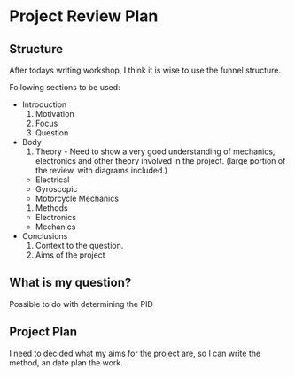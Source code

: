 # Project Review Plan

## Structure
After todays writing workshop, I think it is wise to use the funnel structure.

Following sections to be used:
- Introduction
  1. Motivation
  1. Focus
  1. Question
- Body
  1. Theory - Need to show a very good understanding of mechanics, electronics and other theory involved in the project. (large portion of the review, with diagrams included.)
    - Electrical
    - Gyroscopic
    - Motorcycle Mechanics
  1. Methods
    - Electronics
    - Mechanics
- Conclusions
  1. Context to the question.
  1. Aims of the project

## What is my question?

Possible to do with determining the PID 

## Project Plan

I need to decided what my aims for the project are, so I can write the method, an date plan the work.
